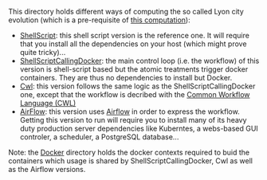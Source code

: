 This directory holds different ways of computing the so called Lyon city evolution (which is a pre-requisite of [this computation](https://github.com/MEPP-team/py3dtiles/blob/Tiler/Tilers/CityTiler/Install.md#5b-running-the-temporal-version-citytemporaltiler)):
  -	[ShellScript](ShellScript/README.md): this shell script version is the reference one. It will require that you install all the dependencies on your host (which might prove quite tricky)...
  - [ShellScriptCallingDocker](ShellScriptCallingDocker): the main control loop (i.e. the workflow) of this version is shell-script based but the atomic treatments trigger docker containers. They are thus no dependencies to install but Docker. 
  - [Cwl](Cwl/Readme.md): this version follows the same logic as the ShellScriptCallingDocker one, except that the workflow is decribed with the [Common Workflow Language (CWL)](https://www.commonwl.org/)
  - [AirFlow](AirFlow/Readme.md): this version uses [Airflow](https://airflow.apache.org/) in order to express the workflow. Getting this version to run will require you to install many of its heavy duty production server dependencies like Kuberntes, a webs-based GUI controler, a scheduler, a PostgreSQL database...

Note: the [Docker](Docker/Readme.md) directory holds the docker contexts required to buid the containers which usage is shared by ShellScriptCallingDocker, Cwl as well as the Airflow versions.
